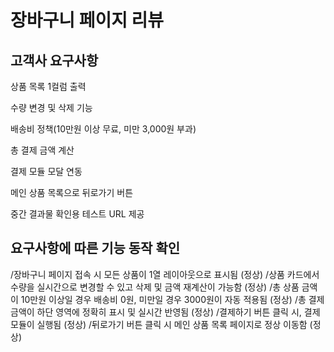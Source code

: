 # 장바구니 페이지 리뷰

## 고객사 요구사항

상품 목록 1컬럼 출력

수량 변경 및 삭제 기능

배송비 정책(10만원 이상 무료, 미만 3,000원 부과)

총 결제 금액 계산

결제 모듈 모달 연동

메인 상품 목록으로 뒤로가기 버튼

중간 결과물 확인용 테스트 URL 제공

## 요구사항에 따른 기능 동작 확인

/장바구니 페이지 접속 시 모든 상품이 1열 레이아웃으로 표시됨 (정상)
/상품 카드에서 수량을 실시간으로 변경할 수 있고 삭제 및 금액 재계산이 가능함 (정상)
/총 상품 금액이 10만원 이상일 경우 배송비 0원, 미만일 경우 3000원이 자동 적용됨 (정상)
/총 결제 금액이 하단 영역에 정확히 표시 및 실시간 반영됨 (정상)
/결제하기 버튼 클릭 시, 결제 모듈이 실행됨 (정상)
/뒤로가기 버튼 클릭 시 메인 상품 목록 페이지로 정상 이동함 (정상)

